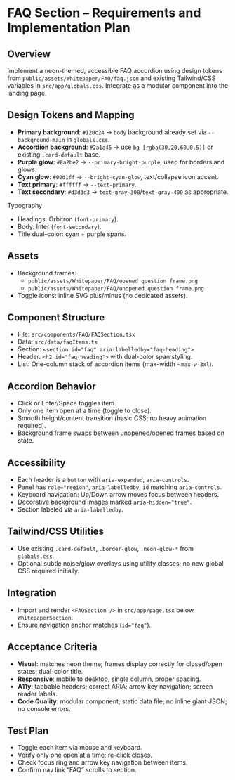 # FAQ Section – Requirements and Implementation Plan

## Overview
Implement a neon-themed, accessible FAQ accordion using design tokens from `public/assets/Whitepaper/FAQ/faq.json` and existing Tailwind/CSS variables in `src/app/globals.css`. Integrate as a modular component into the landing page.

## Design Tokens and Mapping
- __Primary background__: `#120c24` → `body` background already set via `--background-main` in `globals.css`.
- __Accordion background__: `#2a1a45` → use `bg-[rgba(30,20,60,0.5)]` or existing `.card-default` base.
- __Purple glow__: `#8a2be2` → `--primary-bright-purple`, used for borders and glows.
- __Cyan glow__: `#00d1ff` → `--bright-cyan-glow`, text/collapse icon accent.
- __Text primary__: `#ffffff` → `--text-primary`.
- __Text secondary__: `#d3d3d3` → `text-gray-300`/`text-gray-400` as appropriate.

Typography
- Headings: Orbitron (`font-primary`).
- Body: Inter (`font-secondary`).
- Title dual-color: cyan + purple spans.

## Assets
- Background frames:
  - `public/assets/Whitepaper/FAQ/opened question frame.png`
  - `public/assets/Whitepaper/FAQ/unopened question frame.png`
- Toggle icons: inline SVG plus/minus (no dedicated assets).

## Component Structure
- File: `src/components/FAQ/FAQSection.tsx`
- Data: `src/data/faqItems.ts`
- Section: `<section id="faq" aria-labelledby="faq-heading">`
- Header: `<h2 id="faq-heading">` with dual-color span styling.
- List: One-column stack of accordion items (max-width ~`max-w-3xl`).

## Accordion Behavior
- Click or Enter/Space toggles item.
- Only one item open at a time (toggle to close).
- Smooth height/content transition (basic CSS; no heavy animation required).
- Background frame swaps between unopened/opened frames based on state.

## Accessibility
- Each header is a `button` with `aria-expanded`, `aria-controls`.
- Panel has `role="region"`, `aria-labelledby`, `id` matching `aria-controls`.
- Keyboard navigation: Up/Down arrow moves focus between headers.
- Decorative background images marked `aria-hidden="true"`.
- Section labeled via `aria-labelledby`.

## Tailwind/CSS Utilities
- Use existing `.card-default`, `.border-glow`, `.neon-glow-*` from `globals.css`.
- Optional subtle noise/glow overlays using utility classes; no new global CSS required initially.

## Integration
- Import and render `<FAQSection />` in `src/app/page.tsx` below `WhitepaperSection`.
- Ensure navigation anchor matches (`id="faq"`).

## Acceptance Criteria
- __Visual__: matches neon theme; frames display correctly for closed/open states; dual-color title.
- __Responsive__: mobile to desktop, single column, proper spacing.
- __A11y__: tabbable headers; correct ARIA; arrow key navigation; screen reader labels.
- __Code Quality__: modular component; static data file; no inline giant JSON; no console errors.

## Test Plan
- Toggle each item via mouse and keyboard.
- Verify only one open at a time; re-click closes.
- Check focus ring and arrow key navigation between items.
- Confirm nav link “FAQ” scrolls to section.

